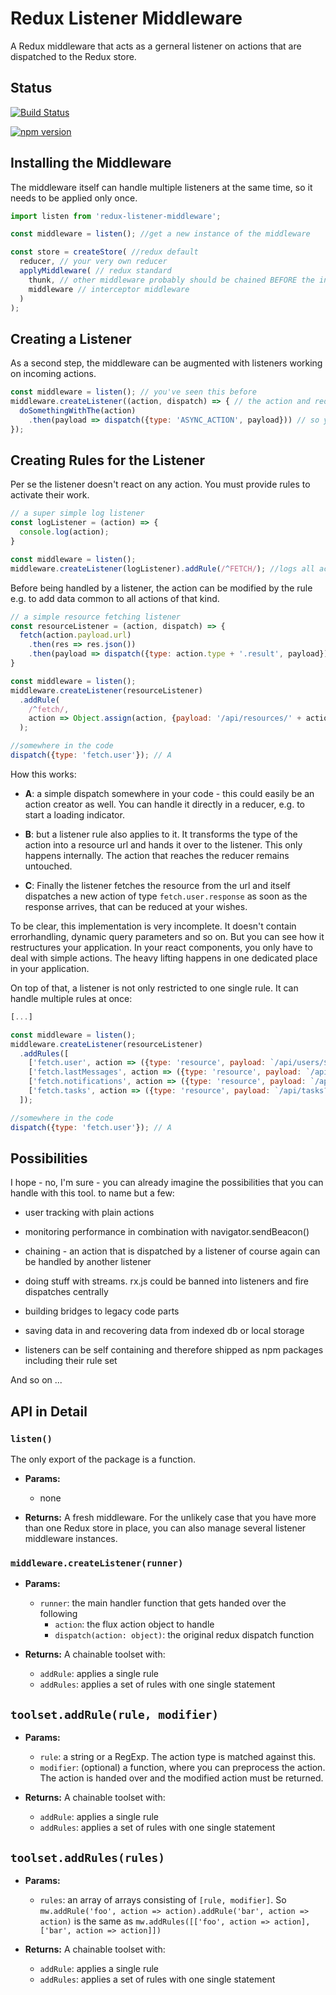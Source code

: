 # Redux Listener Middleware

A Redux middleware that acts as a gerneral listener on actions
that are dispatched to the Redux store.

## Status

[![Build Status](https://travis-ci.org/matthias-reis/redux-listener-middleware.svg?branch=master)](https://travis-ci.org/matthias-reis/redux-listener-middleware)

[![npm version](https://badge.fury.io/js/redux-listener-middleware.svg)](https://badge.fury.io/js/redux-listener-middleware)

## Installing the Middleware

The middleware itself can handle multiple listeners at the same time,
so it needs to be applied only once. 

```js
import listen from 'redux-listener-middleware';

const middleware = listen(); //get a new instance of the middleware

const store = createStore( //redux default
  reducer, // your very own reducer
  applyMiddleware( // redux standard
    thunk, // other middleware probably should be chained BEFORE the interceptor
    middleware // interceptor middleware
  )
);
```

## Creating a Listener

As a second step, the middleware can be augmented with listeners working
on incoming actions.

```js
const middleware = listen(); // you've seen this before
middleware.createListener((action, dispatch) => { // the action and redux's dispatch are handed over
  doSomethingWithThe(action)
    .then(payload => dispatch({type: 'ASYNC_ACTION', payload})) // so yo can dispatch other actions anytime later on
});
```

## Creating Rules for the Listener

Per se the listener doesn't react on any action. You must provide rules to
activate their work.

```js
// a super simple log listener
const logListener = (action) => {
  console.log(action);
}

const middleware = listen();
middleware.createListener(logListener).addRule(/^FETCH/); //logs all actions that start with "FETCH"
```

Before being handled by a listener, the action can be modified by the rule
e.g. to add data common to all actions of that kind.

```js
// a simple resource fetching listener
const resourceListener = (action, dispatch) => {
  fetch(action.payload.url)
    .then(res => res.json())
    .then(payload => dispatch({type: action.type + '.result', payload})); // C
}

const middleware = listen();
middleware.createListener(resourceListener)
  .addRule(
    /^fetch/,
    action => Object.assign(action, {payload: '/api/resources/' + action.type.split('.')[1]}) // B
  );

//somewhere in the code
dispatch({type: 'fetch.user'}); // A
```

How this works:

- **A**: a simple dispatch somewhere in your code - this could easily be
  an action creator as well. You can handle it directly in a reducer, e.g.
  to start a loading indicator.

- **B**: but a listener rule also applies to it. It transforms the type
  of the action into a resource url and hands it over to the listener.
  This only happens internally. The action that reaches the reducer remains
  untouched.

- **C**: Finally the listener fetches the resource from the url and
  itself dispatches a new action of type `fetch.user.response` as soon
  as the response arrives, that can be reduced at your wishes.

To be clear, this implementation is very incomplete. It doesn't contain
errorhandling, dynamic query parameters and so on. But you can see how it
restructures your application. In your react components, you only have to
deal with simple actions. The heavy lifting happens in one dedicated place
in your application.

On top of that, a listener is not only restricted to one single rule. It
can handle multiple rules at once:

```js
[...]

const middleware = listen();
middleware.createListener(resourceListener)
  .addRules([
    ['fetch.user', action => ({type: 'resource', payload: `/api/users/${action.payload.id}`})],
    ['fetch.lastMessages', action => ({type: 'resource', payload: `/api/users/${action.payload.userId}/messages/last`})],
    ['fetch.notifications', action => ({type: 'resource', payload: `/api/users/${action.payload.userId}/notifications`})],
    ['fetch.tasks', action => ({type: 'resource', payload: `/api/tasks?assignee=${action.payload.userName}`})],
  ]);

//somewhere in the code
dispatch({type: 'fetch.user'}); // A
```

## Possibilities

I hope - no, I'm sure - you can already imagine the possibilities that you
can handle with this tool. to name but a few:

- user tracking with plain actions

- monitoring performance in combination with navigator.sendBeacon()

- chaining - an action that is dispatched by a listener of course again
  can be handled by another listener

- doing stuff with streams. rx.js could be banned into listeners and fire
  dispatches centrally

- building bridges to legacy code parts

- saving data in and recovering data from indexed db or local storage

- listeners can be self containing and therefore shipped as npm packages
  including their rule set

And so on ...

## API in Detail

### `listen()`

The only export of the package is a function.

- **Params:**
  - none

- **Returns:**
  A fresh middleware. For the unlikely case that you have more than one
  Redux store in place, you can also manage several listener middleware
  instances.

### `middleware.createListener(runner)`

- **Params:**
  - `runner`: the main handler function that gets handed over the following
    - `action`: the flux action object to handle
    - `dispatch(action: object)`: the original redux dispatch function

- **Returns:** A chainable toolset with:
  - `addRule`: applies a single rule
  - `addRules`: applies a set of rules with one single statement

## `toolset.addRule(rule, modifier)`

- **Params:**
  - `rule`: a string or a RegExp. The action type is matched against this.
  - `modifier`: (optional) a function, where you can preprocess the action. The action is
    handed over and the modified action must be returned.

- **Returns:** A chainable toolset with:
  - `addRule`: applies a single rule
  - `addRules`: applies a set of rules with one single statement

## `toolset.addRules(rules)`

- **Params:**
  - `rules`: an array of arrays consisting of `[rule, modifier]`. So
    `mw.addRule('foo', action => action).addRule('bar', action => action)` is the same as
    `mw.addRules([['foo', action => action], ['bar', action => action]])`

- **Returns:** A chainable toolset with:
  - `addRule`: applies a single rule
  - `addRules`: applies a set of rules with one single statement
